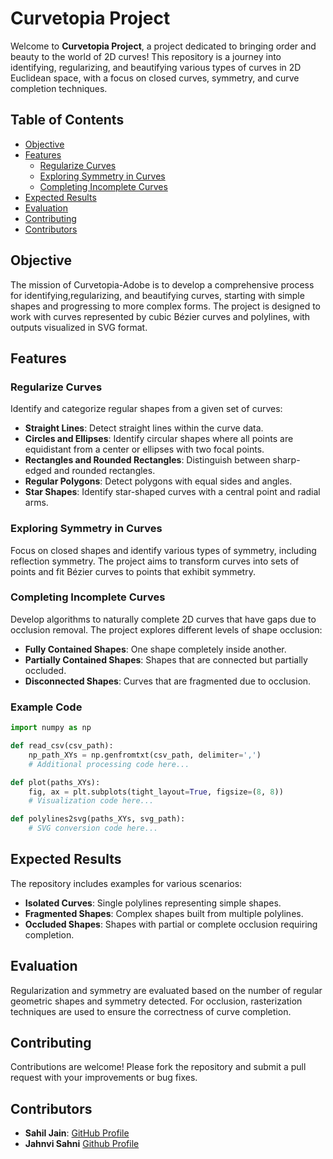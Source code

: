 # Curvetopia Project

Welcome to **Curvetopia Project**, a project dedicated to bringing order and beauty to the world of 2D curves! This repository is a journey into identifying, regularizing, and beautifying various types of curves in 2D Euclidean space, with a focus on closed curves, symmetry, and curve completion techniques.

## Table of Contents
- [Objective](#objective)
- [Features](#features)
  - [Regularize Curves](#regularize-curves)
  - [Exploring Symmetry in Curves](#exploring-symmetry-in-curves)
  - [Completing Incomplete Curves](#completing-incomplete-curves)
- [Expected Results](#expected-results)
- [Evaluation](#evaluation)
- [Contributing](#contributing)
- [Contributors](#contributors)

## Objective
The mission of Curvetopia-Adobe is to develop a comprehensive process for identifying,regularizing, and beautifying curves, starting with simple shapes and progressing to more complex forms. The project is designed to work with curves represented by cubic Bézier curves and polylines, with outputs visualized in SVG format.

## Features

### Regularize Curves
Identify and categorize regular shapes from a given set of curves:
- **Straight Lines**: Detect straight lines within the curve data.
- **Circles and Ellipses**: Identify circular shapes where all points are equidistant from a center or ellipses with two focal points.
- **Rectangles and Rounded Rectangles**: Distinguish between sharp-edged and rounded rectangles.
- **Regular Polygons**: Detect polygons with equal sides and angles.
- **Star Shapes**: Identify star-shaped curves with a central point and radial arms.

### Exploring Symmetry in Curves
Focus on closed shapes and identify various types of symmetry, including reflection symmetry. The project aims to transform curves into sets of points and fit Bézier curves to points that exhibit symmetry.

### Completing Incomplete Curves
Develop algorithms to naturally complete 2D curves that have gaps due to occlusion removal. The project explores different levels of shape occlusion:
- **Fully Contained Shapes**: One shape completely inside another.
- **Partially Contained Shapes**: Shapes that are connected but partially occluded.
- **Disconnected Shapes**: Curves that are fragmented due to occlusion.

### Example Code
```python
import numpy as np

def read_csv(csv_path):
    np_path_XYs = np.genfromtxt(csv_path, delimiter=',')
    # Additional processing code here...

def plot(paths_XYs):
    fig, ax = plt.subplots(tight_layout=True, figsize=(8, 8))
    # Visualization code here...

def polylines2svg(paths_XYs, svg_path):
    # SVG conversion code here...
```

## Expected Results
The repository includes examples for various scenarios:
- **Isolated Curves**: Single polylines representing simple shapes.
- **Fragmented Shapes**: Complex shapes built from multiple polylines.
- **Occluded Shapes**: Shapes with partial or complete occlusion requiring completion.

## Evaluation
Regularization and symmetry are evaluated based on the number of regular geometric shapes and symmetry detected. For occlusion, rasterization techniques are used to ensure the correctness of curve completion.

## Contributing
Contributions are welcome! Please fork the repository and submit a pull request with your improvements or bug fixes.

## Contributors
- **Sahil Jain**: [GitHub Profile](https://github.com/MegaBeing)
- **Jahnvi Sahni** [Github Profile](https://github.com/jahnvisahni98)
